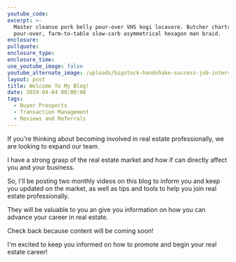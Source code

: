 ```yaml
---
youtube_code:
excerpt: >-
  Master cleanse pork belly pour-over VHS kogi locavore. Butcher chartreuse
  pour-over, farm-to-table slow-carb asymmetrical hexagon man braid.
enclosure:
pullquote:
enclosure_type:
enclosure_time:
use_youtube_image: false
youtube_alternate_image: /uploads/bigstock-handshake-success-job-intervie-254790886.jpg
layout: post
title: Welcome To My Blog!
date: 2019-04-04 00:00:00
tags:
  - Buyer Prospects
  - Transaction Management
  - Reviews and Referrals
---
```


If you're thinking about becoming involved in real estate professionally, we are looking to expand our team.

I have a strong grasp of the real estate market and how if can directly affect you and your business.

So, I'll be posting two monthly videos on this blog to inform you and keep you updated on the market, as well as tips and tools to help you join real estate professionally.

They will be valuable to you an give you information on how you can advance your career in real estate.

Check back because content will be coming soon!

I'm excited to keep you informed on how to promote and begin your real estate career!